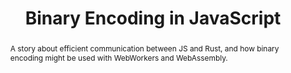 ---
title: "Binary Encoding in JavaScript"
speaker: Simon Korzunov
event: CascadiaJS 2019
tags: ["web assembly"]
abstract: "A story about efficient communication between JS and Rust, and how binary encoding might be used with WebWorkers and WebAssembly."
layout: talk
---